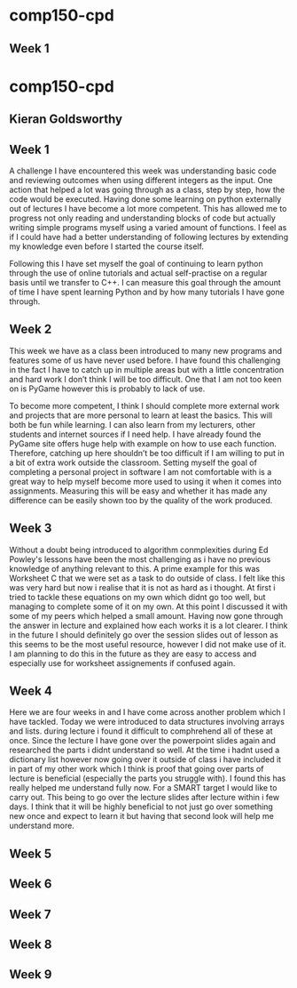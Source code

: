 # comp150-cpd

## Week 1

# comp150-cpd 
## Kieran Goldsworthy
## Week 1

A challenge I have encountered this week was understanding basic code and reviewing outcomes when using different integers as the input. One action that helped a lot was going through as a class, step by step, how the code would be executed. Having done some learning on python externally out of lectures I have become a lot more competent. This has allowed me to progress not only reading and understanding blocks of code but actually writing simple programs myself using a varied amount of functions. I feel as if I could have had a better understanding of following lectures by extending my knowledge even before I started the course itself. 

Following this I have set myself the goal of continuing to learn python through the use of online tutorials and actual self-practise on a regular basis until we transfer to C++. I can measure this goal through the amount of time I have spent learning Python and by how many tutorials I have gone through.


## Week 2 

This week we have as a class been introduced to many new programs and features some of us have never used before. I have found this challenging in the fact I have to catch up in multiple areas but with a little concentration and hard work I don’t think I will be too difficult. One that I am not too keen on is PyGame however this is probably to lack of use. 

To become more competent, I think I should complete more external work and projects that are more personal to learn at least the basics. This will both be fun while learning. I can also learn from my lecturers, other students and internet sources if I need help. I have already found the PyGame site offers huge help with example on how to use each function. Therefore, catching up here shouldn’t be too difficult if I am willing to put in a bit of extra work outside the classroom. Setting myself the goal of completing a personal project in software I am not comfortable with is a great way to help myself become more used to using it when it comes into assignments. Measuring this will be easy and whether it has made any difference can be easily shown too by the quality of the work produced. 

## Week 3 

Without a doubt being introduced to algorithm conmplexities during Ed Powley's lessons have been the most challenging as i have no previous knowledge of anything relevant to this. A prime example for this was Worksheet C that we were set as a task to do outside of class. I felt like this was very hard but now i realise that it is not as hard as i thought. At first i tried to tackle these equations on my own which didnt go too well, but managing to complete some of it on my own. At this point I discussed it with some of my peers which helped a small amount. Having now gone through the answer in lecture and explained how each works it is a lot clearer. I think in the future I should definitely go over the session slides out of lesson as this seems to be the most useful resource, however I did not make use of it. I am planning to do this in the future as they are easy to access and especially use for worksheet assignements if confused again. 

## Week 4

Here we are four weeks in  and I have come across another problem which I have tackled. Today we were introduced to data structures involving arrays and lists. during lecture i found it difficult to comphrehend all of these at once. Since the lecture I have gone over the powerpoint slides again and researched the parts i didnt understand so well. At the time i hadnt used a dictionary list however now going over it outside of class i have included it in part of my other work which I think is proof that going over parts of lecture is beneficial (especially the parts you struggle with). I found this has really helped me understand fully now. For a SMART target I would like to carry out. This being to go over the lecture slides after lecture within i few days. I think that it will be highly beneficial to not just go over something new once and expect to learn it but having that second look will help me understand more. 

## Week 5 



## Week 6


## Week 7


## Week 8 


## Week 9
